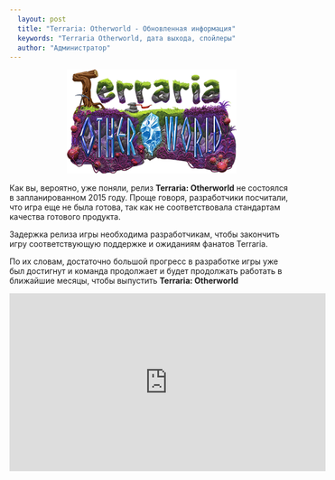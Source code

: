 ```yaml
---
  layout: post
  title: "Terraria: Otherworld - Обновленная информация"
  keywords: "Terraria Otherworld, дата выхода, спойлеры"
  author: "Администратор"
---
```


<div align="center"><img src="/images/posts/TOW-Logo-Small.png" alt="" /></div>

Как вы, вероятно, уже поняли, релиз <b>Terraria: Otherworld</b> не состоялся в запланированном 2015 году. Проще говоря, разработчики посчитали, что игра еще не была готова, так как не соответствовала стандартам качества готового продукта.

Задержка релиза игры необходима разработчикам, чтобы закончить игру соответствующую поддержке и ожиданиям фанатов Terraria.

По их словам, достаточно большой прогресс в разработке игры уже был достигнут и команда продолжает и будет продолжать работать в ближайшие месяцы, чтобы выпустить <b>Terraria: Otherworld</b>

<iframe width="560" height="315" src="https://www.youtube.com/embed/ydX8dISSwqc" frameborder="0" allowfullscreen></iframe>
